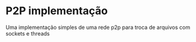 # P2P implementação

Uma implementação simples de uma rede p2p para troca de arquivos com sockets e threads

